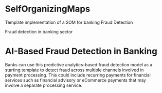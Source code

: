 # SelfOrganizingMaps
Template implementation of a SOM for banking Fraud Detection 

Fraud detection in banking sector

# AI-Based Fraud Detection in Banking
 
Banks can use this predictive analytics-based fraud detection model as a starting template to detect fraud across multiple channels involved in payment processing. This could include recurring payments for financial services such as financial advisory or eCommerce payments that may involve a separate processing service.
